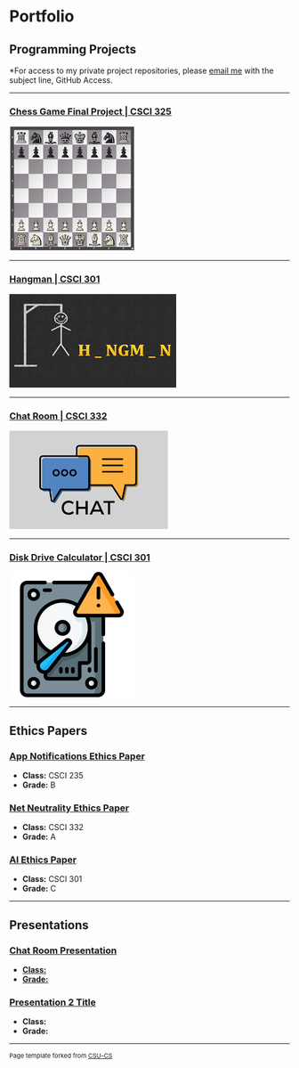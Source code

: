 Portfolio
=========

Programming Projects
--------------------

*For access to my private project repositories, please [email me](mailto:lareed@csustudent.net?subject=GitHub%20Access) with the subject line, GitHub Access.

---
### [Chess Game Final Project | CSCI 325](project1)

![Project 1 Thumbnail Name](images/project1_thumbnail.jpg)

---
### [Hangman | CSCI 301](project2)

![Project 2 Thumbnail Name](images/project2_thumbnail.jpg)

---
### [Chat Room | CSCI 332](project3)

![Project 3 Thumbnail Name](images/project3_thumbnail.png)

---
### [Disk Drive Calculator | CSCI 301](project4)

![Project 4 Thumbnail Name](images/project4_thumbnail.png)

---

Ethics Papers
-------------

### [App Notifications Ethics Paper](/pdf/App_Notifications_Ethics_Paper.pdf)

-   **Class:** CSCI 235
-   **Grade:** B

### [Net Neutrality Ethics Paper](/pdf/Net_Neutrality_Ethics_Paper.pdf)

-   **Class:** CSCI 332
-   **Grade:** A

### [AI Ethics Paper](/pdf/AI_Ethics_Paper.pdf)

-   **Class:** CSCI 301
-   **Grade:** C

---

Presentations
-------------

### <a href="https://www.youtube.com/watch?v=tW3CPtU0QLA">Chat Room Presentation

- **Class:** 
- **Grade:**


### [Presentation 2 Title](/pdf/sample_presentation.pdf)

- **Class:** 
- **Grade:**

---

<p style="font-size:11px">Page template forked from <a href="https://github.com/csu-cs/csci-portfolio">CSU-CS</a></p>
<!-- Remove above link if you don't want to attributive -->
